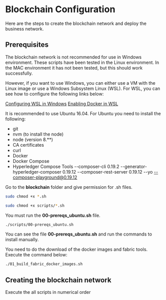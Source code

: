 # Blockchain Configuration

Here are the steps to create the blockchain network and deploy the business network.

## Prerequisites

The blockchain network is not recommended for use in Windows environment. These scripts have been tested in the Linux environment. In the MAC environment it has not been tested, but this should work successfully.

However, if you want to use Windows, you can either use a VM with the Linux image or use a Windows Subsystem Linux (WSL). For WSL, you can see how to configure the following links below:

[Configuring WSL in Windows](https://medium.com/cochain/hyperledger-fabric-on-windows-10-26723116c636)
[Enabling Docker in WSL](https://nickjanetakis.com/blog/setting-up-docker-for-windows-and-wsl-to-work-flawlessly)

It is recommended to use Ubuntu 16.04. For Ubuntu you need to install the following:
- git
- nvm (to install the node)
- node (version 8.**)
- CA certificates
- curl
- Docker
- Docker Compose
- Hyperledger Compose Tools
--composer-cli 0.19.2
--generator-hyperledger-composer 0.19.12
--composer-rest-server 0.19.12
--yo
--composer-playground@0.19.12

Go to the **blockchain** folder and give permission for .sh files.
```sh
sudo chmod +x *.sh
```

```sh
sudo chmod +x scripts/*.sh
```

You must run the **00-prereqs_ubuntu.sh** file.
```sh
./scripts/00-prereqs_ubuntu.sh
```
You can see the file **00-prereqs_ubuntu.sh** and run the commands to install manually.

You need to do the download of the docker images and fabric tools. Execute the command below:
```sh
./01_build_fabric_docker_images.sh
```

## Creating the blockchain network
Execute the all scripts in numerical order